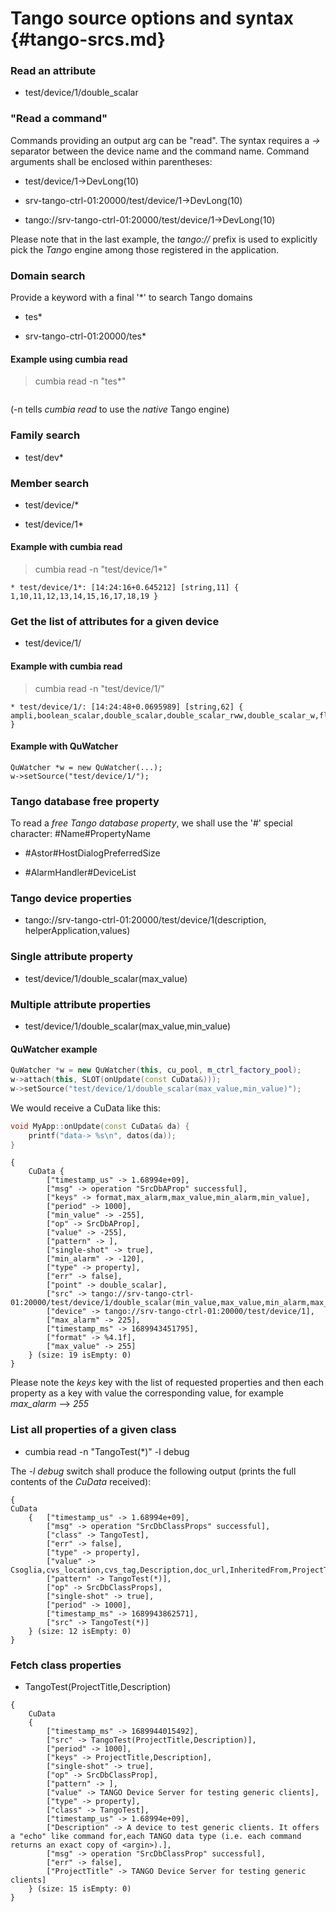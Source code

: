 # Tango source options and syntax {#tango-srcs.md}

### Read an attribute

- test/device/1/double_scalar

### "Read a command"

Commands providing an output arg can be "read". The syntax
requires a *->* separator between the device name and the 
command name. Command arguments shall be enclosed within
parentheses:

- test/device/1->DevLong(10)

- srv-tango-ctrl-01:20000/test/device/1->DevLong(10)

- tango://srv-tango-ctrl-01:20000/test/device/1->DevLong(10)

Please note that in the last example, the *tango://* prefix
is used to explicitly pick the *Tango* engine among those
registered in the application.

### Domain search

Provide a keyword with a final '*'  to search Tango domains

- tes* 

- srv-tango-ctrl-01:20000/tes*

#### Example using cumbia read

> cumbia read -n "tes*"
 
```  * tes*: [14:22:41+0.760138] [string,3] { test,test2,test64bit }
```

(-n tells *cumbia read* to use the *native* Tango engine)

### Family search

- test/dev* 

### Member search 

- test/device/*

- test/device/1*

#### Example with cumbia read

> cumbia read -n "test/device/1*"

```
* test/device/1*: [14:24:16+0.645212] [string,11] { 1,10,11,12,13,14,15,16,17,18,19 }
```

### Get the list of attributes for a given device

- test/device/1/

#### Example with cumbia read

> cumbia read -n "test/device/1/" 
```
* test/device/1/: [14:24:48+0.0695989] [string,62] { ampli,boolean_scalar,double_scalar,double_scalar_rww,double_scalar_w,float_scalar,long64_scalar,long_scalar,long_scalar_rww,long_scalar_w,no_value,short_scalar,short_scalar_ro,short_scalar_rww,short_scalar_w,string_scalar,throw_exception,uchar_scalar,ulong64_scalar,ushort_scalar,ulong_scalar,boolean_spectrum,boolean_spectrum_ro,double_spectrum,double_spectrum_ro,float_spectrum,float_spectrum_ro,long64_spectrum_ro,long_spectrum,long_spectrum_ro,short_spectrum,short_spectrum_ro,string_spectrum,string_spectrum_ro,uchar_spectrum,uchar_spectrum_ro,ulong64_spectrum_ro,ulong_spectrum_ro,ushort_spectrum,ushort_spectrum_ro,wave,boolean_image,boolean_image_ro,double_image,double_image_ro,float_image,float_image_ro,long64_image_ro,long_image,long_image_ro,short_image,short_image_ro,string_image,string_image_ro,uchar_image,uchar_image_ro,ulong64_image_ro,ulong_image_ro,ushort_image,ushort_image_ro,State,Status }
```


#### Example with QuWatcher 

```
QuWatcher *w = new QuWatcher(...);
w->setSource("test/device/1/");
```

### Tango database free property

To read a *free Tango database property*, we shall use the '#'
special character: #Name#PropertyName

- #Astor#HostDialogPreferredSize

- #AlarmHandler#DeviceList

### Tango device properties

- tango://srv-tango-ctrl-01:20000/test/device/1(description, helperApplication,values)

### Single attribute property

- test/device/1/double_scalar(max_value)

### Multiple attribute properties

- test/device/1/double_scalar(max_value,min_value)

#### QuWatcher example

```cpp
QuWatcher *w = new QuWatcher(this, cu_pool, m_ctrl_factory_pool);
w->attach(this, SLOT(onUpdate(const CuData&)));
w->setSource("test/device/1/double_scalar(max_value,min_value)");
```

We would receive a CuData like this:
```cpp
void MyApp::onUpdate(const CuData& da) {
    printf("data-> %s\n", datos(da));
}
```

```
{ 
    CuData { 
        ["timestamp_us" -> 1.68994e+09], 
        ["msg" -> operation "SrcDbAProp" successful], 
        ["keys" -> format,max_alarm,max_value,min_alarm,min_value], 
        ["period" -> 1000], 
        ["min_value" -> -255], 
        ["op" -> SrcDbAProp], 
        ["value" -> -255], 
        ["pattern" -> ], 
        ["single-shot" -> true], 
        ["min_alarm" -> -120], 
        ["type" -> property], 
        ["err" -> false], 
        ["point" -> double_scalar], 
        ["src" -> tango://srv-tango-ctrl-01:20000/test/device/1/double_scalar(min_value,max_value,min_alarm,max_alarm,format)], 
        ["device" -> tango://srv-tango-ctrl-01:20000/test/device/1], 
        ["max_alarm" -> 225], 
        ["timestamp_ms" -> 1689943451795], 
        ["format" -> %4.1f], 
        ["max_value" -> 255] 
    } (size: 19 isEmpty: 0) 
}
```

Please note the *keys* key with the list of requested properties and then
each property as a key with value the corresponding value, for example
*max_alarm* --> *255*

### List all properties of a given class

- cumbia read -n "TangoTest(*)" -l debug

The *-l debug* switch shall produce the following output (prints the
full contents of the *CuData* received):

```
{ 
CuData 
    {   ["timestamp_us" -> 1.68994e+09], 
        ["msg" -> operation "SrcDbClassProps" successful], 
        ["class" -> TangoTest], 
        ["err" -> false], 
        ["type" -> property], 
        ["value" -> Csoglia,cvs_location,cvs_tag,Description,doc_url,InheritedFrom,ProjectTitle], 
        ["pattern" -> TangoTest(*)], 
        ["op" -> SrcDbClassProps], 
        ["single-shot" -> true], 
        ["period" -> 1000], 
        ["timestamp_ms" -> 1689943862571], 
        ["src" -> TangoTest(*)] 
    } (size: 12 isEmpty: 0) 
}

```

### Fetch class properties

- TangoTest(ProjectTitle,Description)

```
{ 
    CuData 
    { 
        ["timestamp_ms" -> 1689944015492],
        ["src" -> TangoTest(ProjectTitle,Description)],
        ["period" -> 1000], 
        ["keys" -> ProjectTitle,Description], 
        ["single-shot" -> true], 
        ["op" -> SrcDbClassProp], 
        ["pattern" -> ], 
        ["value" -> TANGO Device Server for testing generic clients],
        ["type" -> property], 
        ["class" -> TangoTest], 
        ["timestamp_us" -> 1.68994e+09], 
        ["Description" -> A device to test generic clients. It offers a "echo" like command for,each TANGO data type (i.e. each command returns an exact copy of <argin>).], 
        ["msg" -> operation "SrcDbClassProp" successful], 
        ["err" -> false], 
        ["ProjectTitle" -> TANGO Device Server for testing generic clients] 
    } (size: 15 isEmpty: 0) 
}
```

